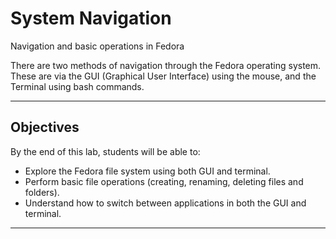 # System Navigation

Navigation and basic operations in Fedora

There are two methods of navigation through the Fedora operating system. These are via the GUI (Graphical User Interface) using the mouse, and the Terminal using bash commands.

---

## Objectives
By the end of this lab, students will be able to:
- Explore the Fedora file system using both GUI and terminal.
- Perform basic file operations (creating, renaming, deleting files and folders).
- Understand how to switch between applications in both the GUI and terminal.

---